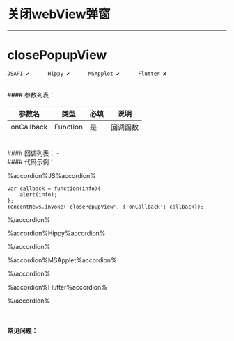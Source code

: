 # 关闭webView弹窗 
---
# closePopupView

```
JSAPI ✔      Hippy ✔      MSApplet ✔      Flutter ✘
```
<br>
#### 参数列表：

|参数名|类型|必填|说明|
|-|-|-|-| 
| onCallback | Function |是|回调函数|
<br>
#### 回调列表：
- 
<br>
#### 代码示例：


%accordion%JS%accordion%

```
var callback = function(info){
    alert(info);
};
TencentNews.invoke('closePopupView', {'onCallback': callback});

```

%/accordion%

%accordion%Hippy%accordion%

%/accordion%

%accordion%MSApplet%accordion%

%/accordion%

%accordion%Flutter%accordion%

%/accordion%

<br>

#### 常见问题：



